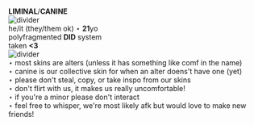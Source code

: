 <br/> **LIMINAL**/**CANINE**
<br/> ![divider](https://64.media.tumblr.com/3fcd893ecd30e48b94c2150b1aa5783f/e7f59d03556891d0-1e/s500x750/03b1db4dbfaa3d6531a276b01caa564ec0882f97.pnj)
<br/> he/it (they/them ok) ⋆ **21**yo
<br/> polyfragmented **DID** system
<br/> taken **<3**
<br/> ![divider](https://64.media.tumblr.com/3fcd893ecd30e48b94c2150b1aa5783f/e7f59d03556891d0-1e/s500x750/03b1db4dbfaa3d6531a276b01caa564ec0882f97.pnj)
<br/> ⋆ most skins are alters (unless it has something like comf in the name)
<br/> ⋆ canine is our collective skin for when an alter doens't have one (yet)
<br/> ⋆ please don't steal, copy, or take inspo from our skins
<br/> ⋆ don't flirt with us, it makes us really uncomfortable!
<br/> ⋆ if you're a minor please don't interact
<br/> ⋆ feel free to whisper, we're most likely afk but would love to make new friends!
